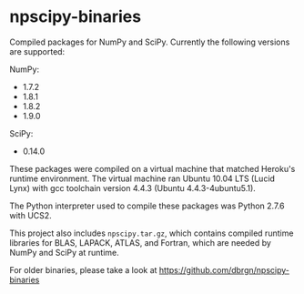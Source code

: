 npscipy-binaries
================

Compiled packages for NumPy and SciPy. Currently the following versions are
supported:

NumPy:
  * 1.7.2
  * 1.8.1
  * 1.8.2
  * 1.9.0

SciPy:
  * 0.14.0

These packages were compiled on a virtual machine that matched Heroku's
runtime environment. The virtual machine ran Ubuntu 10.04 LTS (Lucid Lynx)
with gcc toolchain version 4.4.3 (Ubuntu 4.4.3-4ubuntu5.1).

The Python interpreter used to compile these packages was Python 2.7.6 with
UCS2.

This project also includes `npscipy.tar.gz`, which contains compiled runtime
libraries for BLAS, LAPACK, ATLAS, and Fortran, which are needed by NumPy and
SciPy at runtime.

For older binaries, please take a look at
https://github.com/dbrgn/npscipy-binaries
